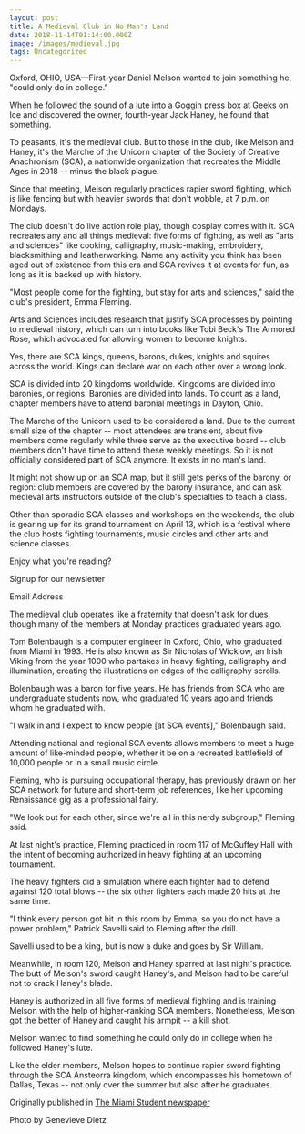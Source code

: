 ```yaml
---
layout: post
title: A Medieval Club in No Man's Land
date: 2018-11-14T01:14:00.000Z
image: /images/medieval.jpg
tags: Uncategorized
---
```

Oxford, OHIO, USA—First-year Daniel Melson wanted to join something he, "could only do in college."

When he followed the sound of a lute into a Goggin press box at Geeks on Ice and discovered the owner, fourth-year Jack Haney, he found that something.

To peasants, it's the medieval club. But to those in the club, like Melson and Haney, it's the Marche of the Unicorn chapter of the Society of Creative Anachronism (SCA), a nationwide organization that recreates the Middle Ages in 2018 -- minus the black plague.

Since that meeting, Melson regularly practices rapier sword fighting, which is like fencing but with heavier swords that don't wobble, at 7 p.m. on Mondays.

The club doesn't do live action role play, though cosplay comes with it. SCA recreates any and all things medieval: five forms of fighting, as well as "arts and sciences" like cooking, calligraphy, music-making, embroidery, blacksmithing and leatherworking. Name any activity you think has been aged out of existence from this era and SCA revives it at events for fun, as long as it is backed up with history.

"Most people come for the fighting, but stay for arts and sciences," said the club's president, Emma Fleming.

Arts and Sciences includes research that justify SCA processes by pointing to medieval history, which can turn into books like Tobi Beck's The Armored Rose, which advocated for allowing women to become knights.

Yes, there are SCA kings, queens, barons, dukes, knights and squires across the world. Kings can declare war on each other over a wrong look.

SCA is divided into 20 kingdoms worldwide. Kingdoms are divided into baronies, or regions. Baronies are divided into lands. To count as a land, chapter members have to attend baronial meetings in Dayton, Ohio.

The Marche of the Unicorn used to be considered a land. Due to the current small size of the chapter -- most attendees are transient, about five members come regularly while three serve as the executive board -- club members don't have time to attend these weekly meetings. So it is not officially considered part of SCA anymore. It exists in no man's land.

It might not show up on an SCA map, but it still gets perks of the barony, or region: club members are covered by the barony insurance, and can ask medieval arts instructors outside of the club's specialties to teach a class.

Other than sporadic SCA classes and workshops on the weekends, the club is gearing up for its grand tournament on April 13, which is a festival where the club hosts fighting tournaments, music circles and other arts and science classes.

Enjoy what you're reading?

Signup for our newsletter

Email Address

The medieval club operates like a fraternity that doesn't ask for dues, though many of the members at Monday practices graduated years ago.

Tom Bolenbaugh is a computer engineer in Oxford, Ohio, who graduated from Miami in 1993. He is also known as Sir Nicholas of Wicklow, an Irish Viking from the year 1000 who partakes in heavy fighting, calligraphy and illumination, creating the illustrations on edges of the calligraphy scrolls.

Bolenbaugh was a baron for five years. He has friends from SCA who are undergraduate students now, who graduated 10 years ago and friends whom he graduated with.

"I walk in and I expect to know people \[at SCA events]," Bolenbaugh said.

Attending national and regional SCA events allows members to meet a huge amount of like-minded people, whether it be on a recreated battlefield of 10,000 people or in a small music circle.

Fleming, who is pursuing occupational therapy, has previously drawn on her SCA network for future and short-term job references, like her upcoming Renaissance gig as a professional fairy.

"We look out for each other, since we're all in this nerdy subgroup," Fleming said.

At last night's practice, Fleming practiced in room 117 of McGuffey Hall with the intent of becoming authorized in heavy fighting at an upcoming tournament.

The heavy fighters did a simulation where each fighter had to defend against 120 total blows -- the six other fighters each made 20 hits at the same time.

"I think every person got hit in this room by Emma, so you do not have a power problem," Patrick Savelli said to Fleming after the drill.

Savelli used to be a king, but is now a duke and goes by Sir William.

Meanwhile, in room 120, Melson and Haney sparred at last night's practice. The butt of Melson's sword caught Haney's, and Melson had to be careful not to crack Haney's blade.

Haney is authorized in all five forms of medieval fighting and is training Melson with the help of higher-ranking SCA members. Nonetheless, Melson got the better of Haney and caught his armpit -- a kill shot.

Melson wanted to find something he could only do in college when he followed Haney's lute.

Like the elder members, Melson hopes to continue rapier sword fighting through the SCA Ansteorra kingdom, which encompasses his hometown of Dallas, Texas -- not only over the summer but also after he graduates.

Originally published in [The Miami Student newspaper](https://www.miamistudent.net/article/2018/11/a-medieval-club-in-no-mans-land)

Photo by Genevieve Dietz
